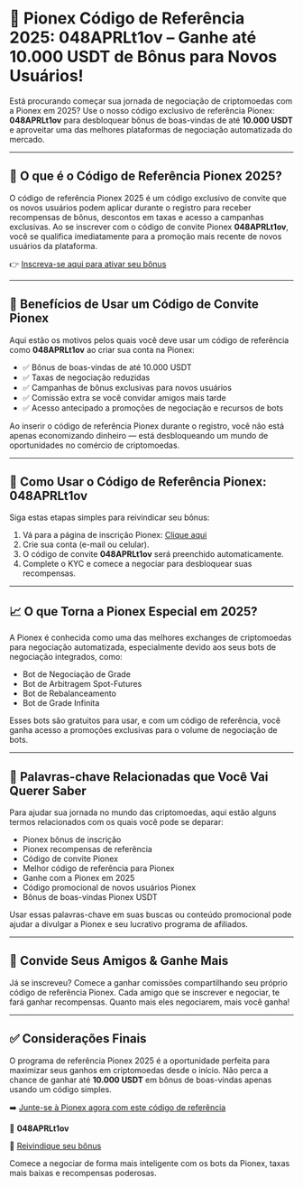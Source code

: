 <h1>🚀 Pionex Código de Referência 2025: 048APRLt1ov – Ganhe até 10.000 USDT de Bônus para Novos Usuários!</h1>
    <p>Está procurando começar sua jornada de negociação de criptomoedas com a Pionex em 2025? Use o nosso código exclusivo de referência Pionex: <strong>048APRLt1ov</strong> para desbloquear bônus de boas-vindas de até <strong>10.000 USDT</strong> e aproveitar uma das melhores plataformas de negociação automatizada do mercado.</p>
    <hr>
    <h2>🎯 O que é o Código de Referência Pionex 2025?</h2>
    <p>O código de referência Pionex 2025 é um código exclusivo de convite que os novos usuários podem aplicar durante o registro para receber recompensas de bônus, descontos em taxas e acesso a campanhas exclusivas. Ao se inscrever com o código de convite Pionex <strong>048APRLt1ov</strong>, você se qualifica imediatamente para a promoção mais recente de novos usuários da plataforma.</p>
    <p>👉 <a href="https://www.pionex.com/signUp?r=048APRLt1ov" target="_blank">Inscreva-se aqui para ativar seu bônus</a></p>
    <hr>
    <h2>💸 Benefícios de Usar um Código de Convite Pionex</h2>
    <p>Aqui estão os motivos pelos quais você deve usar um código de referência como <strong>048APRLt1ov</strong> ao criar sua conta na Pionex:</p>
    <ul>
        <li>✅ Bônus de boas-vindas de até 10.000 USDT</li>
        <li>✅ Taxas de negociação reduzidas</li>
        <li>✅ Campanhas de bônus exclusivas para novos usuários</li>
        <li>✅ Comissão extra se você convidar amigos mais tarde</li>
        <li>✅ Acesso antecipado a promoções de negociação e recursos de bots</li>
    </ul>
    <p>Ao inserir o código de referência Pionex durante o registro, você não está apenas economizando dinheiro — está desbloqueando um mundo de oportunidades no comércio de criptomoedas.</p>
    <hr>
    <h2>📌 Como Usar o Código de Referência Pionex: 048APRLt1ov</h2>
    <p>Siga estas etapas simples para reivindicar seu bônus:</p>
    <ol>
        <li>Vá para a página de inscrição Pionex: <a href="https://www.pionex.com/signUp?r=048APRLt1ov" target="_blank">Clique aqui</a></li>
        <li>Crie sua conta (e-mail ou celular).</li>
        <li>O código de convite <strong>048APRLt1ov</strong> será preenchido automaticamente.</li>
        <li>Complete o KYC e comece a negociar para desbloquear suas recompensas.</li>
    </ol>
    <hr>
    <h2>📈 O que Torna a Pionex Especial em 2025?</h2>
    <p>A Pionex é conhecida como uma das melhores exchanges de criptomoedas para negociação automatizada, especialmente devido aos seus bots de negociação integrados, como:</p>
    <ul>
        <li>Bot de Negociação de Grade</li>
        <li>Bot de Arbitragem Spot-Futures</li>
        <li>Bot de Rebalanceamento</li>
        <li>Bot de Grade Infinita</li>
    </ul>
    <p>Esses bots são gratuitos para usar, e com um código de referência, você ganha acesso a promoções exclusivas para o volume de negociação de bots.</p>
    <hr>
    <h2>🔗 Palavras-chave Relacionadas que Você Vai Querer Saber</h2>
    <p>Para ajudar sua jornada no mundo das criptomoedas, aqui estão alguns termos relacionados com os quais você pode se deparar:</p>
    <ul>
        <li>Pionex bônus de inscrição</li>
        <li>Pionex recompensas de referência</li>
        <li>Código de convite Pionex</li>
        <li>Melhor código de referência para Pionex</li>
        <li>Ganhe com a Pionex em 2025</li>
        <li>Código promocional de novos usuários Pionex</li>
        <li>Bônus de boas-vindas Pionex USDT</li>
    </ul>
    <p>Usar essas palavras-chave em suas buscas ou conteúdo promocional pode ajudar a divulgar a Pionex e seu lucrativo programa de afiliados.</p>
    <hr>
    <h2>🤝 Convide Seus Amigos & Ganhe Mais</h2>
    <p>Já se inscreveu? Comece a ganhar comissões compartilhando seu próprio código de referência Pionex. Cada amigo que se inscrever e negociar, te fará ganhar recompensas. Quanto mais eles negociarem, mais você ganha!</p>
    <hr>
    <h2>✅ Considerações Finais</h2>
    <p>O programa de referência Pionex 2025 é a oportunidade perfeita para maximizar seus ganhos em criptomoedas desde o início. Não perca a chance de ganhar até <strong>10.000 USDT</strong> em bônus de boas-vindas apenas usando um código simples.</p>
    <p>➡️ <a href="https://www.pionex.com/signUp?r=048APRLt1ov" target="_blank">Junte-se à Pionex agora com este código de referência</a></p>
    <p>🎁 <strong>048APRLt1ov</strong></p>
    <p>🔗 <a href="https://www.pionex.com/signUp?r=048APRLt1ov" target="_blank">Reivindique seu bônus</a></p>
    <p>Comece a negociar de forma mais inteligente com os bots da Pionex, taxas mais baixas e recompensas poderosas.</p>
</body>
</html>
